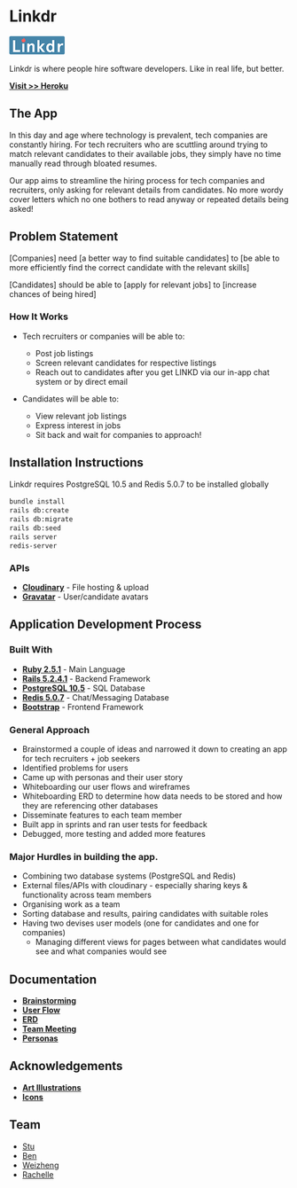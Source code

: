 # Linkdr

![logo](/public/small-logo.png)

Linkdr is where people hire software developers. Like in real life, but better.

**[Visit >> Heroku](http://linkdr.herokuapp.com/)**

## The App

In this day and age where technology is prevalent, tech companies are constantly hiring. For tech recruiters who are scuttling around trying to match relevant candidates to their available jobs, they simply have no time manually read through bloated resumes.

Our app aims to streamline the hiring process for tech companies and recruiters, only asking for relevant details from candidates. No more wordy cover letters which no one bothers to read anyway or repeated details being asked!

## Problem Statement

[Companies] need [a better way to find suitable candidates] to [be able to more efficiently find the correct candidate with the relevant skills]

[Candidates] should be able to [apply for relevant jobs] to [increase chances of being hired]

### How It Works

- Tech recruiters or companies will be able to:
  - Post job listings
  - Screen relevant candidates for respective listings
  - Reach out to candidates after you get LINKD via our in-app chat system or by direct email

- Candidates will be able to:
  - View relevant job listings
  - Express interest in jobs
  - Sit back and wait for companies to approach!


## Installation Instructions
Linkdr requires PostgreSQL 10.5 and Redis 5.0.7 to be installed globally
```
bundle install
rails db:create
rails db:migrate
rails db:seed
rails server
redis-server
```


### APIs
- **[Cloudinary](https://cloudinary.com/)** - File hosting & upload
- **[Gravatar](https://en.gravatar.com/)** - User/candidate avatars



## Application Development Process
### Built With
- **[Ruby 2.5.1](https://www.ruby-lang.org/en/)** - Main Language
- **[Rails 5.2.4.1](https://rubyonrails.org)** - Backend Framework
- **[PostgreSQL 10.5](https://www.postgresql.org/)** - SQL Database
- **[Redis 5.0.7](https://redis.io/)** - Chat/Messaging Database
- **[Bootstrap](https://getbootstrap.com/)** - Frontend Framework

### General Approach
- Brainstormed a couple of ideas and narrowed it down to creating an app for tech recruiters + job seekers
- Identified problems for users
- Came up with personas and their user story
- Whiteboarding our user flows and wireframes
- Whiteboarding ERD to determine how data needs to be stored and how they are referencing other databases
- Disseminate features to each team member
- Built app in sprints and ran user tests for feedback
- Debugged, more testing and added more features

### Major Hurdles in building the app.
- Combining two database systems (PostgreSQL and Redis)
- External files/APIs with cloudinary - especially sharing keys & functionality across team members
- Organising work as a team
- Sorting database and results, pairing candidates with suitable roles
- Having two devises user models (one for candidates and one for companies)
  - Managing different views for pages between what candidates would see and what companies would see
  
## Documentation

- **[Brainstorming](/source/brainstorming.jpg)**
- **[User Flow](/source/user_flow_whiteboard.jpg)**
- **[ERD](/source/matches_table_erd.jpg)**
- **[Team Meeting](/source/team_meeting.jpg)**
- **[Personas](/source/user_persona_janice_whiteboard.jpg)**

## Acknowledgements

- **[Art Illustrations](https://mixkit.co/free-stock-art/)**
- **[Icons](https://material.io/resources/icons/?style=baseline)**

## Team

- [Stu](https://github.com/LaustinSpayce)
- [Ben](https://github.com/benjacoblee)
- [Weizheng](https://github.com/weizheng1910)
- [Rachelle](https://github.com/rachellesg)
